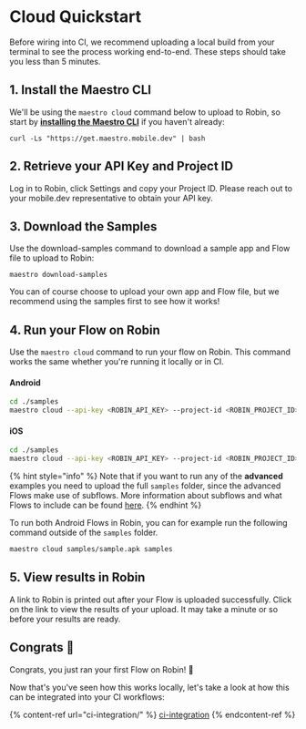 # Cloud Quickstart

Before wiring into CI, we recommend uploading a local build from your terminal to see the process working end-to-end. These steps should take you less than 5 minutes.

## 1. Install the Maestro CLI

We'll be using the `maestro cloud` command below to upload to Robin, so start by [**installing the Maestro CLI**](../getting-started/installing-maestro/) if you haven't already:

```
curl -Ls "https://get.maestro.mobile.dev" | bash
```

## 2. Retrieve your API Key and Project ID

Log in to Robin, click Settings and copy your Project ID. Please reach out to your mobile.dev representative to obtain your API key.

## 3. Download the Samples

Use the download-samples command to download a sample app and Flow file to upload to Robin:

```
maestro download-samples
```

You can of course choose to upload your own app and Flow file, but we recommend using the samples first to see how it works!

## 4. Run your Flow on Robin

Use the `maestro cloud` command to run your flow on Robin. This command works the same whether you're running it locally or in CI.

#### Android

```bash
cd ./samples
maestro cloud --api-key <ROBIN_API_KEY> --project-id <ROBIN_PROJECT_ID> sample.apk android-flow.yaml
```

#### iOS

```bash
cd ./samples
maestro cloud --api-key <ROBIN_API_KEY> --project-id <ROBIN_PROJECT_ID> sample.zip ios-flow.yaml
```

{% hint style="info" %}
Note that if you want to run any of the **advanced** examples you need to upload the full `samples` folder, since the advanced Flows make use of subflows. More information about subflows and what Flows to include can be found [here](../cli/test-suites-and-reports.md#controlling-what-tests-to-include).&#x20;
{% endhint %}

To run both Android Flows in Robin, you can for example run the following command outside of the `samples` folder.

```bash
maestro cloud samples/sample.apk samples
```

## 5. View results in Robin

A link to Robin is printed out after your Flow is uploaded successfully. Click on the link to view the results of your upload. It may take a minute or so before your results are ready.

## Congrats 🎉

Congrats, you just ran your first Flow on Robin! 🙌

Now that's you've seen how this works locally, let's take a look at how this can be integrated into your CI workflows:

{% content-ref url="ci-integration/" %}
[ci-integration](ci-integration/)
{% endcontent-ref %}

